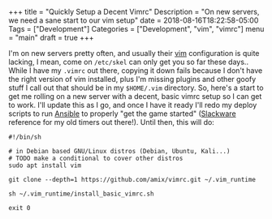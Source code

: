+++
title = "Quickly Setup a Decent Vimrc"
Description = "On new servers, we need a sane start to our vim setup"
date = 2018-08-16T18:22:58-05:00
Tags = ["Development"]
Categories = ["Development", "vim", "vimrc"]
menu = "main"
draft = true
+++

I'm on new servers pretty often, and usually their [vim](https://vim.org) configuration is quite lacking, I mean, come on `/etc/skel` can only get you so far these days.. While I have my `.vimrc` out there, copying it down fails because I don't have the right version of vim installed, plus I'm missing plugins and other goofy stuff I call out that should be in my `$HOME/.vim` directory. So, here's a start to get me rolling on a new server with a decent, basic vimrc setup so I can get to work. I'll update this as I go, and once I have it ready I'll redo my deploy scripts to run [Ansible](https://www.ansible.com/) to properly "get the game started" ([Slackware](https://slackware.com) reference for my old timers out there!). Until then, this will do:

``` 
#!/bin/sh

# in Debian based GNU/Linux distros (Debian, Ubuntu, Kali...)
# TODO make a conditional to cover other distros
sudo apt install vim

git clone --depth=1 https://github.com/amix/vimrc.git ~/.vim_runtime

sh ~/.vim_runtime/install_basic_vimrc.sh

exit 0
```

